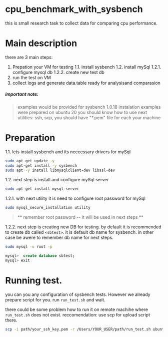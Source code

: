 # cpu_benchmark_with_sysbench
this is small research task to collect data for comparing cpu performance.

# Main description
there are 3 main steps:
1. Prepation your VM for testing
1.1. install sysbench
1.2. install mySql
1.2.1. configure mysql db
1.2.2. create new test db
2. run the test on VM
3. collect logs and generate data.table ready for analysisand comparasion

##### important note:
> examples would be provided for sysbench 1.0.18
> instalation examples were prepared on ubuntu 20
> you should know how to use next utilities: ssh, scp, 
> you should have "*.pem" file for each your machine

# Preparation 
1.1. lets install sysbench 
and its neccessary drivers for mySql

```bash
sudo apt-get update -y
sudo apt-get install -y sysbench
sudo apt -y install libmysqlclient-dev libssl-dev
```

1.2. next step is install and configure mySql server

```bash
sudo apt-get install mysql-server
```

1.2.1. with next utility it is need to configure root password for mySql
```bash
sudo mysql_secure_installation utility
```
> ** remember root password -- it will be used in next steps **

1.2.2. next step is creating new DB for testing. 
by default it is recommended to create db called `<sbtest>`. it is default db name for sysbench. in other case be awere to remember db name for next steps.

```bash
sudo mysql -u root -p
```
```sql
mysql>  create database sbtest;
mysql> exit
```

# Running test. 

you can you any configuration of sysbench tests. However we already prepare script for you. 
run `run_test.sh` and wait. 

there could be some problem how to run it on remote machihe where `run_test.sh` does not exist. 
reccomendation: use scp for upload script there.

```bash
scp -i path/your_ssh_key.pem -r /Users/YOUR_USER/path/run_test.sh ubuntu@remote_host:/home/YOUR_REMOTE_USER/logs
```




